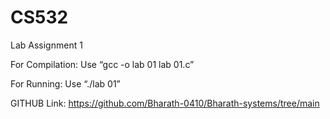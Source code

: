 # CS532

Lab Assignment 1

For Compilation: Use “gcc -o lab 01 lab 01.c”

For Running: Use “./lab 01”

GITHUB Link: https://github.com/Bharath-0410/Bharath-systems/tree/main
